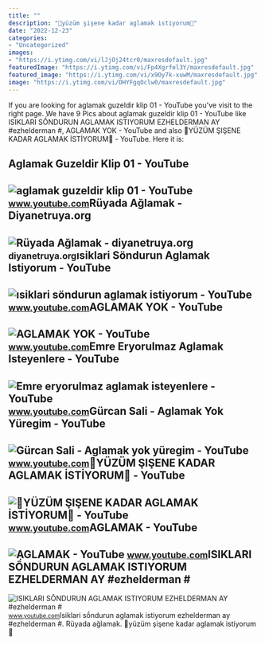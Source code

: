 ```yaml
---
title: ""
description: "💎yüzüm şişene kadar aglamak i̇sti̇yorum💎"
date: "2022-12-23"
categories:
- "Uncategorized"
images:
- "https://i.ytimg.com/vi/lJjOj24tcr0/maxresdefault.jpg"
featuredImage: "https://i.ytimg.com/vi/Fp4Xgrfel3Y/maxresdefault.jpg"
featured_image: "https://i.ytimg.com/vi/x9Oy7k-xuwM/maxresdefault.jpg"
image: "https://i.ytimg.com/vi/DHYFgqOclw0/maxresdefault.jpg"
---
```


If you are looking for aglamak guzeldir klip 01 - YouTube you've visit to the right page. We have 9 Pics about aglamak guzeldir klip 01 - YouTube like ISIKLARI SỒNDURUN AGLAMAK ISTIYORUM EZHELDERMAN AY #ezhelderman #, AGLAMAK YOK - YouTube and also 💎YÜZÜM ŞIŞENE KADAR AGLAMAK İSTİYORUM💎 - YouTube. Here it is:

Aglamak Guzeldir Klip 01 - YouTube
----------------------------------

 ![aglamak guzeldir klip 01 - YouTube](https://i.ytimg.com/vi/DHYFgqOclw0/maxresdefault.jpg) <small>www.youtube.com</small>Rüyada Ağlamak - Diyanetruya.org
--------------------------------

 ![Rüyada Ağlamak - diyanetruya.org](https://www.diyanetruya.org/wp-content/uploads/2021/06/ruyada-aglamak-780x470.jpg) <small>diyanetruya.org</small>ısiklari Söndurun Aglamak Istiyorum - YouTube
---------------------------------------------

 ![ısiklari söndurun aglamak istiyorum - YouTube](https://i.ytimg.com/vi/wgLKzwJRceU/maxresdefault.jpg?sqp=-oaymwEmCIAKENAF8quKqQMa8AEB-AH4AoAC0AWKAgwIABABGGUgVyhMMA8=&rs=AOn4CLA-772VmnBj9F282JMEWwKBgodoKQ) <small>www.youtube.com</small>AGLAMAK YOK - YouTube
---------------------

 ![AGLAMAK YOK - YouTube](https://i.ytimg.com/vi/x9Oy7k-xuwM/maxresdefault.jpg) <small>www.youtube.com</small>Emre Eryorulmaz Aglamak Isteyenlere - YouTube
---------------------------------------------

 ![Emre eryorulmaz aglamak isteyenlere - YouTube](https://i.ytimg.com/vi/NR7X2DRkebU/maxresdefault.jpg?sqp=-oaymwEmCIAKENAF8quKqQMa8AEB-AHIAYAC6AKKAgwIABABGH8gEygqMA8=&rs=AOn4CLB7BGaPhQsswWdGwjfphRXgIs6gKQ) <small>www.youtube.com</small>Gürcan Sali - Aglamak Yok Yüregim - YouTube
-------------------------------------------

 ![Gürcan Sali - Aglamak yok yüregim - YouTube](https://i.ytimg.com/vi/lJjOj24tcr0/maxresdefault.jpg) <small>www.youtube.com</small>💎YÜZÜM ŞIŞENE KADAR AGLAMAK İSTİYORUM💎 - YouTube
------------------------------------------------

 ![💎YÜZÜM ŞIŞENE KADAR AGLAMAK İSTİYORUM💎 - YouTube](https://i.ytimg.com/vi/gVlcdarjgA4/maxresdefault.jpg?sqp=-oaymwEmCIAKENAF8quKqQMa8AEB-AHUBoAC4AOKAgwIABABGGUgSihWMA8=&rs=AOn4CLBnj8TmgCwwMHHFx35Kc6hH2tyF4w) <small>www.youtube.com</small>AGLAMAK - YouTube
-----------------

 ![AGLAMAK - YouTube](https://i.ytimg.com/vi/Fp4Xgrfel3Y/maxresdefault.jpg) <small>www.youtube.com</small>ISIKLARI SỒNDURUN AGLAMAK ISTIYORUM EZHELDERMAN AY #ezhelderman #
-----------------------------------------------------------------

 ![ISIKLARI SỒNDURUN AGLAMAK ISTIYORUM EZHELDERMAN AY #ezhelderman #](https://i.ytimg.com/vi/iduZekKkTMM/maxresdefault.jpg?sqp=-oaymwEmCIAKENAF8quKqQMa8AEB-AGUA4AC0AWKAgwIABABGH8gEyhWMA8=&rs=AOn4CLA-JmDj103jxXInSFy0APcnwHdagA) <small>www.youtube.com</small>Isiklari sồndurun aglamak istiyorum ezhelderman ay #ezhelderman #. Rüyada ağlamak. 💎yüzüm şişene kadar aglamak i̇sti̇yorum💎
